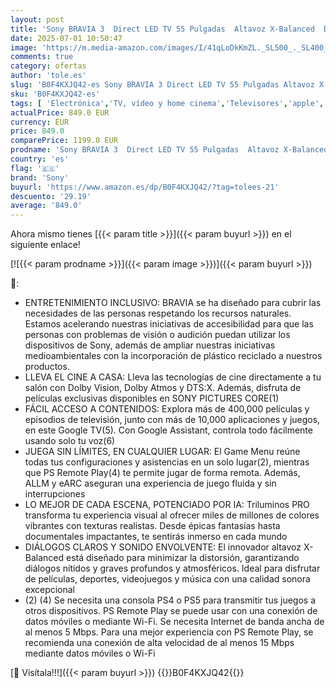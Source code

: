 ```yaml
---
layout: post
title: 'Sony BRAVIA 3  Direct LED TV 55 Pulgadas  Altavoz X-Balanced  Dolby Vision/Atmos  Google TV 2025  Apple AirPlay 2  Eco Dashboard 2  Menú del Juego 2  Smart TV  K55S32  55"  Negro'
date: 2025-07-01 10:50:47
image: 'https://m.media-amazon.com/images/I/41qLoDkKmZL._SL500_._SL400_.jpg'
comments: true
category: ofertas
author: 'tole.es'
slug: 'B0F4KXJQ42-es Sony BRAVIA 3 Direct LED TV 55 Pulgadas Altavoz X-Balanced...'
sku: 'B0F4KXJQ42-es'
tags: [ 'Electrónica','TV, vídeo y home cinema','Televisores','apple','sony','🇪🇸', ]
actualPrice: 849.0 EUR
currency: EUR
price: 849.0
comparePrice: 1199.0 EUR
prodname: 'Sony BRAVIA 3  Direct LED TV 55 Pulgadas  Altavoz X-Balanced  Dolby Vision/Atmos  Google TV 2025  Apple AirPlay 2  Eco Dashboard 2  Menú del Juego 2  Smart TV  K55S32  55"  Negro'
country: 'es'
flag: '🇪🇸'
brand: 'Sony'
buyurl: 'https://www.amazon.es/dp/B0F4KXJQ42/?tag=tolees-21'
descuento: '29.19'
average: '849.0'
---
```


Ahora mismo tienes [{{< param title >}}]({{< param buyurl >}}) en el siguiente enlace!

[![{{< param prodname >}}]({{< param image >}})]({{< param buyurl >}})

🔎:

- ENTRETENIMIENTO INCLUSIVO: BRAVIA se ha diseñado para cubrir las necesidades de las personas respetando los recursos naturales. Estamos acelerando nuestras iniciativas de accesibilidad para que las personas con problemas de visión o audición puedan utilizar los dispositivos de Sony, además de ampliar nuestras iniciativas medioambientales con la incorporación de plástico reciclado a nuestros productos.
- LLEVA EL CINE A CASA: Lleva las tecnologías de cine directamente a tu salón con Dolby Vision, Dolby Atmos y DTS:X. Además, disfruta de películas exclusivas disponibles en SONY PICTURES CORE(1)
- FÁCIL ACCESO A CONTENIDOS: Explora más de 400,000 películas y episodios de televisión, junto con más de 10,000 aplicaciones y juegos, en este Google TV(5). Con Google Assistant, controla todo fácilmente usando solo tu voz(6)
- JUEGA SIN LÍMITES, EN CUALQUIER LUGAR: El Game Menu reúne todas tus configuraciones y asistencias en un solo lugar(2), mientras que PS Remote Play(4) te permite jugar de forma remota. Además, ALLM y eARC aseguran una experiencia de juego fluida y sin interrupciones
- LO MEJOR DE CADA ESCENA, POTENCIADO POR IA: Triluminos PRO transforma tu experiencia visual al ofrecer miles de millones de colores vibrantes con texturas realistas. Desde épicas fantasías hasta documentales impactantes, te sentirás inmerso en cada mundo
- DIÁLOGOS CLAROS Y SONIDO ENVOLVENTE: El innovador altavoz X-Balanced está diseñado para minimizar la distorsión, garantizando diálogos nítidos y graves profundos y atmosféricos. Ideal para disfrutar de películas, deportes, videojuegos y música con una calidad sonora excepcional
- (2) (4) Se necesita una consola PS4 o PS5 para transmitir tus juegos a otros dispositivos. PS Remote Play se puede usar con una conexión de datos móviles o mediante Wi-Fi. Se necesita Internet de banda ancha de al menos 5 Mbps. Para una mejor experiencia con PS Remote Play, se recomienda una conexión de alta velocidad de al menos 15 Mbps mediante datos móviles o Wi-Fi

[🛒 Visítala!!!]({{< param buyurl >}})
{{<world>}}B0F4KXJQ42{{</world>}}
